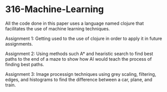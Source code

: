 # 316-Machine-Learning

All the code done in this paper uses a language named clojure that facilitates the use of machine learning techniques.

Assignment 1: Getting used to the use of clojure in order to apply it in future assignments.

Assignment 2: Using methods such A* and hearistic search to find best paths to the end of a maze to show how AI would teach the process of finding best paths.

Assignment 3: Image processign techniques using grey scaling, filtering, edges, and histograms to find the difference between a car, plane, and train.
